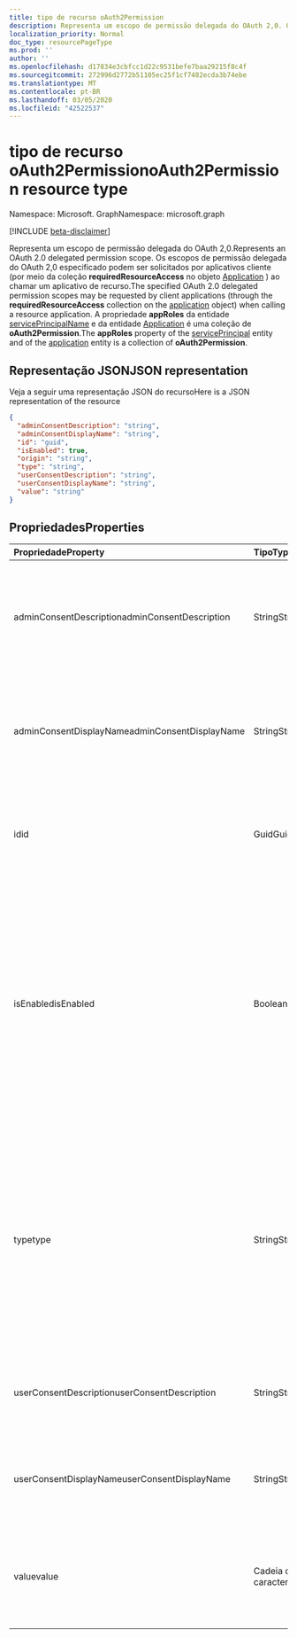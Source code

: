 ```yaml
---
title: tipo de recurso oAuth2Permission
description: Representa um escopo de permissão delegada do OAuth 2,0. Os escopos de permissão delegada do OAuth 2,0 especificado podem ser solicitados por aplicativos cliente (por meio da coleção **requiredResourceAccess** no objeto Application) ao chamar um aplicativo de recurso. A propriedade **appRoles** da entidade servicePrincipalName e da entidade Application é uma coleção de **oAuth2Permission**.
localization_priority: Normal
doc_type: resourcePageType
ms.prod: ''
author: ''
ms.openlocfilehash: d17834e3cbfcc1d22c9531befe7baa29215f8c4f
ms.sourcegitcommit: 272996d2772b51105ec25f1cf7482ecda3b74ebe
ms.translationtype: MT
ms.contentlocale: pt-BR
ms.lasthandoff: 03/05/2020
ms.locfileid: "42522537"
---
```

# <a name="oauth2permission-resource-type"></a><span data-ttu-id="d3e00-105">tipo de recurso oAuth2Permission</span><span class="sxs-lookup"><span data-stu-id="d3e00-105">oAuth2Permission resource type</span></span>

<span data-ttu-id="d3e00-106">Namespace: Microsoft. Graph</span><span class="sxs-lookup"><span data-stu-id="d3e00-106">Namespace: microsoft.graph</span></span>

[!INCLUDE [beta-disclaimer](../../includes/beta-disclaimer.md)]

<span data-ttu-id="d3e00-107">Representa um escopo de permissão delegada do OAuth 2,0.</span><span class="sxs-lookup"><span data-stu-id="d3e00-107">Represents an OAuth 2.0 delegated permission scope.</span></span> <span data-ttu-id="d3e00-108">Os escopos de permissão delegada do OAuth 2,0 especificado podem ser solicitados por aplicativos cliente (por meio da coleção **requiredResourceAccess** no objeto [Application](application.md) ) ao chamar um aplicativo de recurso.</span><span class="sxs-lookup"><span data-stu-id="d3e00-108">The specified OAuth 2.0 delegated permission scopes may be requested by client applications (through the **requiredResourceAccess** collection on the [application](application.md) object) when calling a resource application.</span></span> <span data-ttu-id="d3e00-109">A propriedade **appRoles** da entidade [servicePrincipalName](serviceprincipal.md) e da entidade [Application](application.md) é uma coleção de **oAuth2Permission**.</span><span class="sxs-lookup"><span data-stu-id="d3e00-109">The **appRoles** property of the [servicePrincipal](serviceprincipal.md) entity and of the [application](application.md) entity is a collection of **oAuth2Permission**.</span></span>


## <a name="json-representation"></a><span data-ttu-id="d3e00-110">Representação JSON</span><span class="sxs-lookup"><span data-stu-id="d3e00-110">JSON representation</span></span>

<span data-ttu-id="d3e00-111">Veja a seguir uma representação JSON do recurso</span><span class="sxs-lookup"><span data-stu-id="d3e00-111">Here is a JSON representation of the resource</span></span>

<!-- {
  "blockType": "resource",
  "optionalProperties": [

  ],
  "@odata.type": "microsoft.graph.oAuth2Permission"
}-->

```json
{
  "adminConsentDescription": "string",
  "adminConsentDisplayName": "string",
  "id": "guid",
  "isEnabled": true,
  "origin": "string",
  "type": "string",
  "userConsentDescription": "string",
  "userConsentDisplayName": "string",
  "value": "string"
}

```
## <a name="properties"></a><span data-ttu-id="d3e00-112">Propriedades</span><span class="sxs-lookup"><span data-stu-id="d3e00-112">Properties</span></span>
| <span data-ttu-id="d3e00-113">Propriedade</span><span class="sxs-lookup"><span data-stu-id="d3e00-113">Property</span></span>     | <span data-ttu-id="d3e00-114">Tipo</span><span class="sxs-lookup"><span data-stu-id="d3e00-114">Type</span></span>   |<span data-ttu-id="d3e00-115">Descrição</span><span class="sxs-lookup"><span data-stu-id="d3e00-115">Description</span></span>|
|:---------------|:--------|:----------|
|<span data-ttu-id="d3e00-116">adminConsentDescription</span><span class="sxs-lookup"><span data-stu-id="d3e00-116">adminConsentDescription</span></span>|<span data-ttu-id="d3e00-117">String</span><span class="sxs-lookup"><span data-stu-id="d3e00-117">String</span></span>|<span data-ttu-id="d3e00-118">Texto de ajuda de permissão que aparece nas experiências de atribuição de aplicativo e consentimento de administrador.</span><span class="sxs-lookup"><span data-stu-id="d3e00-118">Permission help text that appears in the admin consent and app assignment experiences.</span></span>|
|<span data-ttu-id="d3e00-119">adminConsentDisplayName</span><span class="sxs-lookup"><span data-stu-id="d3e00-119">adminConsentDisplayName</span></span>|<span data-ttu-id="d3e00-120">String</span><span class="sxs-lookup"><span data-stu-id="d3e00-120">String</span></span>|<span data-ttu-id="d3e00-121">Nome para exibição da permissão que aparece nas experiências de atribuição de aplicativo e consentimento de administrador.</span><span class="sxs-lookup"><span data-stu-id="d3e00-121">Display name for the permission that appears in the admin consent and app assignment experiences.</span></span>|
|<span data-ttu-id="d3e00-122">id</span><span class="sxs-lookup"><span data-stu-id="d3e00-122">id</span></span>|<span data-ttu-id="d3e00-123">Guid</span><span class="sxs-lookup"><span data-stu-id="d3e00-123">Guid</span></span>|<span data-ttu-id="d3e00-124">Identificador de permissão de escopo exclusivo dentro da coleção oauth2Permissions.</span><span class="sxs-lookup"><span data-stu-id="d3e00-124">Unique scope permission identifier inside the oauth2Permissions collection.</span></span>|
|<span data-ttu-id="d3e00-125">isEnabled</span><span class="sxs-lookup"><span data-stu-id="d3e00-125">isEnabled</span></span>|<span data-ttu-id="d3e00-126">Boolean</span><span class="sxs-lookup"><span data-stu-id="d3e00-126">Boolean</span></span>|<span data-ttu-id="d3e00-127">Ao criar ou atualizar uma permissão, essa propriedade deve ser definida como **true** (que é o padrão).</span><span class="sxs-lookup"><span data-stu-id="d3e00-127">When creating or updating a permission, this property must be set to **true** (which is the default).</span></span> <span data-ttu-id="d3e00-128">Para excluir uma permissão, essa propriedade deve ser definida primeiro como **false**.</span><span class="sxs-lookup"><span data-stu-id="d3e00-128">To delete a permission, this property must first be set to **false**.</span></span>  <span data-ttu-id="d3e00-129">Nesse ponto, em uma chamada subsequente, a permissão pode ser removida.</span><span class="sxs-lookup"><span data-stu-id="d3e00-129">At that point, in a subsequent call, the permission may be removed.</span></span>|
|<span data-ttu-id="d3e00-130">type</span><span class="sxs-lookup"><span data-stu-id="d3e00-130">type</span></span>|<span data-ttu-id="d3e00-131">String</span><span class="sxs-lookup"><span data-stu-id="d3e00-131">String</span></span>|<span data-ttu-id="d3e00-132">Especifica se essa permissão de escopo pode ser consentida por um usuário final ou se é uma permissão em todo o locatário que deve ser consentida pelo administrador da empresa.</span><span class="sxs-lookup"><span data-stu-id="d3e00-132">Specifies whether this scope permission can be consented to by an end user, or whether it is a tenant-wide permission that must be consented to by a Company Administrator.</span></span>  <span data-ttu-id="d3e00-133">Os valores possíveis são "user" ou "admin".</span><span class="sxs-lookup"><span data-stu-id="d3e00-133">Possible values are "User" or "Admin".</span></span>|
|<span data-ttu-id="d3e00-134">userConsentDescription</span><span class="sxs-lookup"><span data-stu-id="d3e00-134">userConsentDescription</span></span>|<span data-ttu-id="d3e00-135">String</span><span class="sxs-lookup"><span data-stu-id="d3e00-135">String</span></span>|<span data-ttu-id="d3e00-136">Texto de ajuda de permissão que aparece na experiência de consentimento do usuário final.</span><span class="sxs-lookup"><span data-stu-id="d3e00-136">Permission help text that appears in the end user consent experience.</span></span>|
|<span data-ttu-id="d3e00-137">userConsentDisplayName</span><span class="sxs-lookup"><span data-stu-id="d3e00-137">userConsentDisplayName</span></span>|<span data-ttu-id="d3e00-138">String</span><span class="sxs-lookup"><span data-stu-id="d3e00-138">String</span></span>|<span data-ttu-id="d3e00-139">Nome para exibição da permissão que aparece na experiência de consentimento do usuário final.</span><span class="sxs-lookup"><span data-stu-id="d3e00-139">Display name for the permission that appears in the end user consent experience.</span></span>|
|<span data-ttu-id="d3e00-140">value</span><span class="sxs-lookup"><span data-stu-id="d3e00-140">value</span></span>|<span data-ttu-id="d3e00-141">Cadeia de caracteres</span><span class="sxs-lookup"><span data-stu-id="d3e00-141">String</span></span>|<span data-ttu-id="d3e00-142">O valor da declaração do escopo que o aplicativo de recursos deve esperar no token de acesso do OAuth 2,0.</span><span class="sxs-lookup"><span data-stu-id="d3e00-142">The value of the scope claim that the resource application should expect in the OAuth 2.0 access token.</span></span>|

<!-- uuid: 8fcb5dbc-d5aa-4681-8e31-b001d5168d79
2015-10-25 14:57:30 UTC -->
<!--
{
  "type": "#page.annotation",
  "description": "oAuth2Permission resource",
  "keywords": "",
  "section": "documentation",
  "tocPath": "",
  "suppressions": []
}
-->
